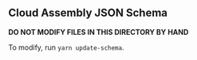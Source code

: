 ## Cloud Assembly JSON Schema

**DO NOT MODIFY FILES IN THIS DIRECTORY BY HAND**

To modify, run `yarn update-schema`.